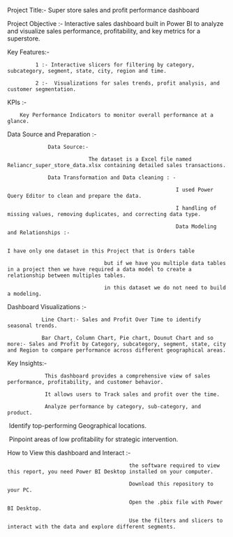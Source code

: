 Project Title:- 
               Super store sales and profit performance dashboard
               
Project Objective :- 
                   Interactive sales dashboard built in Power BI to analyze and visualize sales performance, profitability, and key metrics for a superstore.
                   
Key Features:-

             1 :- Interactive slicers for filtering by category, subcategory, segment, state, city, region and time.
             
             2 :-  Visualizations for sales trends, profit analysis, and customer segmentation.

KPIs :- 

        Key Performance Indicators to monitor overall performance at a glance.

Data Source and Preparation :-

                 Data Source:-
                 
                              The dataset is a Excel file named Reliancr_super_store_data.xlsx containing detailed sales transactions.
                              
                 Data Transformation and Data cleaning : - 
                 
                                                          I used Power Query Editor to clean and prepare the data.
                                                          
                                                          I handling of missing values, removing duplicates, and correcting data type.  
                                                          
                                                          Data Modeling and Relationships :-  
                                                          
                                                                                          I have only one dataset in this Project that is Orders table 
                                                                                          
                                   but if we have you multiple data tables in a project then we have required a data model to create a relationship between multiples tables.
                                   
                                   in this dataset we do not need to build a modeling.
                                   
                                   
Dashboard Visualizations :-

               Line Chart:- Sales and Profit Over Time to identify seasonal trends.
               
               Bar Chart, Column Chart, Pie chart, Dounut Chart and so more:- Sales and Profit by Category, subcategory, segment, state, city and Region to compare performance across different geographical areas.
               

 Key Insights:- ​
 
                This dashboard provides a comprehensive view of sales performance, profitability, and customer behavior. 
                
                It allows users to ​Track sales and profit over the time.
                
                ​Analyze performance by category, sub-category, and product.
                
​                Identify top-performing Geographical locations.

​                Pinpoint areas of low profitability for strategic intervention.
              
  How to View this dashboard and Interact :-
  
                                           the software required to view this report, you need Power BI Desktop installed on your computer.
                                           
                                           Download this repository to your PC.
                                           
                                           Open the .pbix file with Power BI Desktop.
                                           
                                           Use the filters and slicers to interact with the data and explore different segments.



